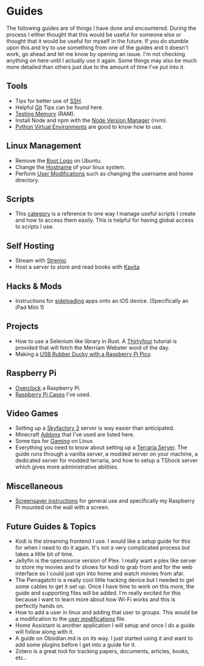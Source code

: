 # Guides

The following guides are of things I have done and encountered. During the process I either thought that this would be useful for someone else or thought that it would be useful for myself in the future. If you do stumble upon this and try to use something from one of the guides and it doesn't work, go ahead and let me know by opening an issue. I'm not checking anything on here until I actually use it again. Some things may also be much more detailed than others just due to the amount of time I've put into it. 

## Tools
- Tips for better use of [SSH](./tools/ssh.md).
- Helpful [Git](./tools/git.md) Tips can be found here.
- [Testing Memory](./tools/memtester.md) (RAM).
-  Install Node and npm with the [Node Version Manager](./tools/install_node_ubuntu.md) (nvm).
-  [Python Virtual Environments](./tools/python_venv.md) are good to know how to use.

## Linux Management
- Remove the [Boot Logo](./linux_management/rm_boot_logo.md) on Ubuntu.
- Change the [Hostname](./linux_management/hostname.md) of your linux system.
- Perform [User Modifications](./linux_management/linux_user_mods.md) such as changing the username and home directory.

## Scripts
- This [category](./scripts/scripts.md) is a reference to one way I manage useful scripts I create and how to access them easily. This is helpful for having global access to scripts I use.

## Self Hosting
- Stream with [Stremio](./self_hosting/stremio.md)
- Host a server to store and read books with [Kavita](./self_hosting/kavita.md)

## Hacks & Mods
- Instructions for [sideloading](./hacks_and_mods/ios_sideloading.md) apps onto an iOS device. (Specifically an iPad Mini 1)

## Projects
- How to use a Selenium like library in Rust. A [Thirtyfour](./projects/thirtyfour.md) tutorial is provided that will fetch the Merriam Webster word of the day.
- Making a [USB Rubber Ducky with a Raspberry Pi Pico](./projects/pico-ducky/pico-ducky.md)

## Raspberry Pi
- [Overclock](./raspberry_pi/rpi_overclocking.md) a Raspberry Pi.
- [Raspberry Pi Cases](./raspberry_pi/rpi_cases.md) I've used.

## Video Games
- Setting up a [Skyfactory 3](./video_games/skyfactory3.md) server is way easier than anticipated.
- Minecraft [Addons](./video_games/minecraft_addons.md) that I've used are listed here.
- Some tips for [Gaming](./video_games/gaming_on_linux.md) on Linux.
- Everything you need to know about setting up a [Terraria Server](./video_games/terraria.md). The guide runs through a vanilla server, a modded server on your machine, a dedicated server for modded terraria, and how to setup a TShock server which gives more administrative abilities.

## Miscellaneous
- [Screensaver instructions](./miscellaneous/screensaver.md) for general use and specifically my Raspberry Pi mounted on the wall with a screen.

## Future Guides & Topics
- Kodi is the streaming frontend I use. I would like a setup guide for this for when I need to do it again. It's not a very complicated process but takes a little bit of time.
- Jellyfin is the opensource version of Plex. I really want a plex like server to store my movies and tv shows for kodi to grab from and for the web interface so I could just vpn into home and watch movies from afar.
- The Pwnagatchi is a really cool little hacking device but I needed to get some cables to get it set up. Once I have time to work on this more, the guide and supporting files will be added. I'm really excited for this because I want to learn more about how Wi-Fi works and this is perfectly hands on.
- How to add a user in linux and adding that user to groups. This would be a modification to the [user modifications](./linux_management/linux_user_mods.md) file.
- Home Assistant is another application I will setup and once I do a guide will follow along with it.
- A guide on Obsidian.md is on its way. I just started using it and want to add some plugins before I get into a guide for it.
- Zotero is a great tool for tracking papers, documents, articles, books, etc.. 
